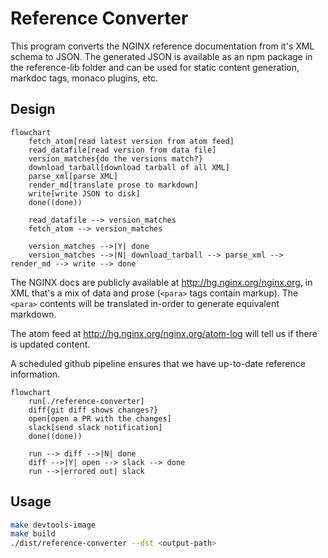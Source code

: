 # Reference Converter

This program converts the NGINX reference documentation from it's XML schema to JSON. The generated JSON is available as an npm package in the reference-lib folder and can be used for static content generation, markdoc tags, monaco plugins, etc.

## Design

```mermaid
flowchart
    fetch_atom[read latest version from atom feed]
    read_datafile[read version from data file]
    version_matches{do the versions match?}
    download_tarball[download tarball of all XML]
    parse_xml[parse XML]
    render_md[translate prose to markdown]
    write[write JSON to disk]
    done((done))

    read_datafile --> version_matches
    fetch_atom --> version_matches

    version_matches -->|Y| done
    version_matches -->|N| download_tarball --> parse_xml --> render_md --> write --> done
```

The NGINX docs are publicly available at <http://hg.nginx.org/nginx.org>, in XML that's a mix of data and prose (`<para>` tags contain markup). The `<para>` contents will be translated in-order to generate equivalent markdown.

The atom feed at <http://hg.nginx.org/nginx.org/atom-log> will tell us if there is updated content.

A scheduled github pipeline ensures that we have up-to-date reference information.

```mermaid
flowchart
    run[./reference-converter]
    diff{git diff shows changes?}
    open[open a PR with the changes]
    slack[send slack notification]
    done((done))

    run --> diff -->|N| done
    diff -->|Y| open --> slack --> done
    run -->|errored out| slack
```

## Usage

```bash
make devtools-image
make build
./dist/reference-converter --dst <output-path>
```